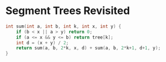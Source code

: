 # Segment Trees Revisited
```c++
int sum(int a, int b, int k, int x, int y) {
    if (b < x || a > y) return 0;
    if (a <= x && y <= b) return tree[k];
    int d = (x + y) / 2;
    return sum(a, b, 2*k, x, d) + sum(a, b, 2*k+1, d+1, y);
}
```
